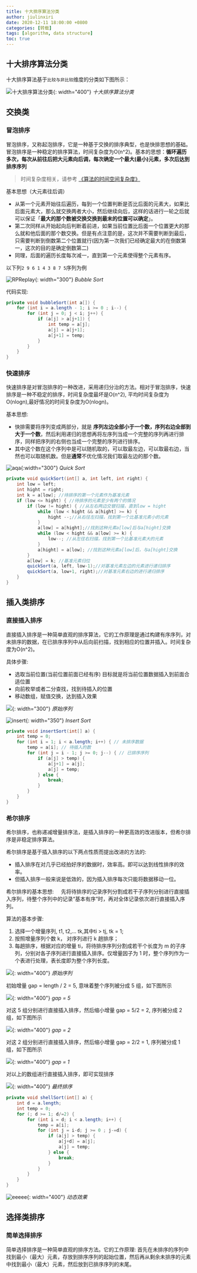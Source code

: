 ```yaml
---
title: 十大排序算法分类
author: jiulinxiri
date: 2020-12-11 18:00:00 +0800
categories: [转载]
tags: [algorithm, data structure]
toc: true
---
```


## 十大排序算法分类
十大排序算法基于`比较与非比较`维度的分类如下图所示：

![十大排序算法分类](https://vip2.loli.net/2020/12/11/TjPyosWYNfB2kva.png){: width="400"}
_十大排序算法分类_

## 交换类

### 冒泡排序
冒泡排序，又称起泡排序，它是一种基于交换的排序典型，也是快排思想的基础。冒泡排序是一种稳定的排序算法，时间复杂度为O(n^2)。基本的思想：**循环遍历多次，每次从前往后把大元素向后调，每次确定一个最大(最小)元素，多次后达到排序序列**

> 时间复杂度相关，请参考 [《算法的时间空间复杂度》](https://jiulinxiri.github.io/posts/fuzadu/)

基本思想（大元素往后调）
* 从第一个元素开始往后遍历，每到一个位置判断是否比后面的元素大，如果比后面元素大，那么就交换两者大小，然后继续向后，这样的话进行一轮之后就可以保证「**最大的那个数被交换交换到最末的位置可以确定**」。
* 第二次同样从开始起向后判断着前进，如果当前位置比后面一个位置更大的那么就和他后面的那个数交换。但是有点注意的是，这次并不需要判断到最后，只需要判断到倒数第二个位置就行(因为第一次我们已经确定最大的在倒数第一，这次的目的是确定倒数第二)
* 同理，后面的遍历长度每次减一，直到第一个元素使得整个元素有序。

以下列`2 9 6 1 4 3 8 7 5`序列为例


![RPReplay](https://vip2.loli.net/2020/12/15/tEAcjG9SF68yQpn.gif){: width="300"}
_Bubble Sort_

代码实现:
```java
private void bubbleSort(int a[]) {
    for (int i = a.length - 1; i >= 0 ; i--) {
        for (int j = 0; j < i; j++) {
            if (a[j] > a[j+1]) {
                int temp = a[j];
                a[j] = a[j+1];
                a[j+1] = temp;
            }
        }
    }
}
```
### 快速排序
快速排序是对冒泡排序的一种改进，采用递归分治的方法。相对于冒泡排序，快速排序是一种不稳定的排序，时间复杂度最坏是O(n^2), 平均时间复杂度为O(nlogn),最好情况的时间复杂度为O(nlogn)。

基本思想:
* 快排需要将序列变成两部分，就是 **序列左边全部小于一个数，序列右边全部到大于一个数**，然后利用递归的思想再将左序列当成一个完整的序列再进行排序，同样把序列的右侧也当成一个完整的序列进行排序。
* 其中这个数在这个序列中是可以随机取的，可以取最左边，可以取最右边，当然也可以取随机数。但是**通常**不优化情况我们取最左边的那个数。

![aqa](https://vip1.loli.net/2020/12/15/hf58rbZqjwFAYtp.gif){:width="300"}
_Quick Sort_


```java
private void quickSort(int[] a, int left, int right) {
    int low = left;
    int hight = right;
    int k = a[low]; //待排序的第一个元素作为基准元素
    if (low <= hight) { //待排序的元素至少有两个的情况
        if (low != hight) { //从左右两边交替扫描，直到low = hight
            while (low < hight && a[hight] >= k) {
                hight --;//从右往左扫描，找到第一个比基准元素小的元素
            }
            a[low] = a[hight];//找到这种元素a[low]后与a[hight]交换
            while (low < hight && a[low] >= k) {
                low--; //从左往右扫描，找到第一个比基准元素大的元素
            }
            a[hight] = a[low]; //找到这种元素a[low]后，与a[hight]交换
        }
        a[low] = k; //基准元素归位
        quickSort(a, left, low-1);//对基准元素左边的元素进行递归排序
        quickSort(a, low+1, right);//对基准元素右边的进行递归排序
    }
}
```

## 插入类排序
### 直接插入排序
直接插入排序是一种简单直观的排序算法，它的工作原理是通过构建有序序列，对未排序的数据，在已排序序列中从后向前扫描，找到相应的位置并插入。时间复杂度为O(n^2)。

具体步骤:
* 选取当前位置(当前位置前面已经有序) 目标就是将当前位置数据插入到前面合适位置
* 向前枚举或者二分查找，找到待插入的位置
* 移动数组，赋值交换，达到插入效果


![](https://vip2.loli.net/2020/12/15/hvDLOydAawtfFmK.jpg){: width="300"}
_原始序列_

![insert](https://vip2.loli.net/2020/12/15/316CvjeKFSspfoi.gif){: width="350"}
_Insert Sort_


```java
private void insertSort(int[] a) {
    int temp = 0;
    for (int i = 1; i < a.length; i++) { // 未排序数据
        temp = a[i]; // 待插入的数
        for (int j = i - 1; j >= 0; j--) { // 已排序序列
            if (a[j] > temp) {
                a[j+1] = a[j];
                a[j] = temp;
            } else {
                break;
            }
        }
    }
}
```

### 希尔排序
希尔排序，也称递减增量排序法，是插入排序的一种更高效的改进版本，但希尔排序是非稳定排序算法。

希尔排序是基于插入排序的以下两点性质而提出改进的方法的:
* 插入排序在对几乎已经拍好序的数据时，效率高。即可以达到线性排序的效率。
* 但插入排序一般来说是低效的，因为插入排序每次只能将数据移动一位。

希尔排序的基本思想:
&nbsp;&nbsp;&nbsp;&nbsp;先将待排序的记录序列分割成若干子序列分别进行直接插入序列，待整个序列中的记录“基本有序”时，再对全体记录依次进行直接插入序列。

算法的基本步骤:
1. 选择一个增量序列, t1, t2,... tk,其中ti > tj, tk = 1;
2. 按照增量序列个数 k， 对序列进行 k 趟排序；
3. 每趟排序，根据对应的增量 ti，将待排序序列分割成若干个长度为 m 的子序列，分别对各子序列进行直接插入排序。仅增量因子为 1 时，整个序列作为一个表进行处理，表长度即为整个序列长度。

![](https://vip2.loli.net/2020/12/16/i7fp6CPK4bgA1F3.jpg){: width="400"}
_原始序列_

初始增量 gap = length / 2 = 5, 意味着整个序列被分成 5 组，如下图所示

![](https://vip2.loli.net/2020/12/16/UKJ7fmG49RdtuXh.jpg){: width="400"}
_gap = 5_

对这 5 组分别进行直接插入排序，然后缩小增量 gap = 5/2 = 2, 序列被分成 2 组，如下图所示

![](https://vip1.loli.net/2020/12/16/TV7ZpeDzwrfNs1Q.jpg){: width="400"}
_gap = 2_

对这 2 组分别进行直接插入排序，然后缩小增量 gap = 2/2 = 1, 序列被分成 1 组，如下图所示

![](https://vip1.loli.net/2020/12/16/VZejEtz6r5IfwGs.jpg){: width="400"}
_gap = 1_

对以上的数组进行直接插入排序，即可实现排序

![](https://vip1.loli.net/2020/12/16/rgR746QAZVvquoT.jpg){: width="400"}
_最终排序_


```java
private void shellSort(int[] a) {
    int d = a.length;
    int temp = 0;
    for (; d >= 1; d/=2) {
        for (int i = d; i < a.length; i++) {
            temp = a[i];
            for (int j = i-d; j >= 0 ; j-=d) {
                if (a[j] > temp) {
                    a[j+d] = a[j];
                    a[j] = temp;
                } else {
                    break;
                }
            }
        }
    }
}
```

![eeeee](https://vip2.loli.net/2020/12/16/jmHIQCt4WbFvO8D.gif){: width="400"}
_动态效果_

## 选择类排序
### 简单选择排序
简单选择排序是一种简单直观的排序方法。它的工作原理: 首先在未排序的序列中找到最小（最大）元素，存放到排序序列的起始位置，然后再从剩余未排序的元素中找到最小（最大）元素，然后放到已排序序列的末尾。









